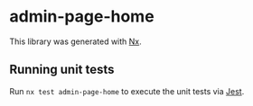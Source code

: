 # admin-page-home

This library was generated with [Nx](https://nx.dev).

## Running unit tests

Run `nx test admin-page-home` to execute the unit tests via [Jest](https://jestjs.io).
